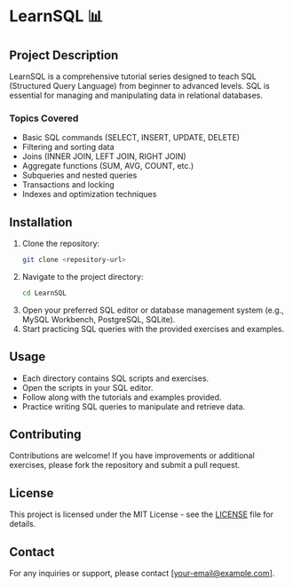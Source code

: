 # LearnSQL 📊

## Project Description
LearnSQL is a comprehensive tutorial series designed to teach SQL (Structured Query Language) from beginner to advanced levels. SQL is essential for managing and manipulating data in relational databases.

### Topics Covered
- Basic SQL commands (SELECT, INSERT, UPDATE, DELETE)
- Filtering and sorting data
- Joins (INNER JOIN, LEFT JOIN, RIGHT JOIN)
- Aggregate functions (SUM, AVG, COUNT, etc.)
- Subqueries and nested queries
- Transactions and locking
- Indexes and optimization techniques

## Installation
1. Clone the repository:
   ```sh
   git clone <repository-url>
   ```
2. Navigate to the project directory:
   ```sh
   cd LearnSQL
   ```
3. Open your preferred SQL editor or database management system (e.g., MySQL Workbench, PostgreSQL, SQLite).
4. Start practicing SQL queries with the provided exercises and examples.

## Usage
- Each directory contains SQL scripts and exercises.
- Open the scripts in your SQL editor.
- Follow along with the tutorials and examples provided.
- Practice writing SQL queries to manipulate and retrieve data.

## Contributing
Contributions are welcome! If you have improvements or additional exercises, please fork the repository and submit a pull request.

## License
This project is licensed under the MIT License - see the [LICENSE](LICENSE) file for details.

## Contact
For any inquiries or support, please contact [your-email@example.com].
